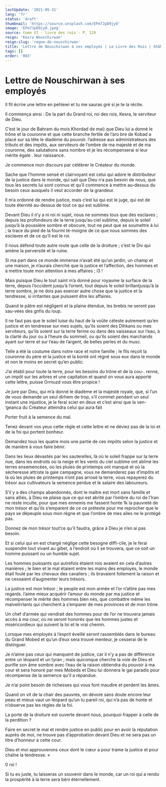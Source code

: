 ```yaml
---
lastUpdate: '2021-05-31'
lang: 'fr'
status: 'draft'
thumbnail: 'https://source.unsplash.com/EFm7JpD9jy8'
image: 'EFm7JpD9jy8.jpeg'
source: tome VI - livre des rois - P. 129
reign: 'Kesra Nouschirwan'
reign-slug: 'regne-de-nouschirwan'
title: 'Lettre de Nouschirwan à ses employés | Le Livre des Rois | Shâhnâmeh'
tags: []
order: '003'
---
```


<!-- LTeX: language=fr -->

# Lettre de Nouschirwan à ses employés

Il fit écrire une lettre en pehlewi et tu me sauras gré si je te la récite.

Il commença ainsi : De la part du Grand roi, roi des rois, Kesra, le serviteur de Dieu.

C’est le jour de Bahram du mois Khordad de mai) que Dieu lui a donné le trône et la couronne et que cette branche fertile de l’aro bre de Kobad a placé sur sa tête le diadème du pouvoir. l’adresse aux administrateurs des tributs et des impôts, aux serviteurs de l’ombre de ma majesté et de ma couronne, des salutations sans nombre et je les récompenserai si leur mérite égale
. leur naissance.

Je commence mon discours par célébrer le Créateur du monde.

Sache que l’homme sensé et clairvoyant est celui qui adore le distributeur de la justice dans le monde, qui sait que Dieu n’a pas besoin de nous, que tous les secrets lui sont connus et qu’il commence à mettre au-dessus du besoin ceux auxquels il veut accorder de la grandeur.

Il m’a ordonné de rendre justice, mais c’est lui qui est le juge, qui est de toute éternité au-dessus de tout ce qui est sublime.

Devant Dieu il n’y a ni roi ni sujet, nous ne sommes tous que des esclaves ; depuis les profondeurs de la terre jusqu’au ciel sublime, depuis le soleil jusqu’à la poussière sombre et obscure, tout ne peut que se soumettre à lui ; la trace du pied de la fourmi té-moigne de ce que nous sommes des esclaves et de ce qu’il est le roi.

Il nous défend toute autre route que celle de la droiture ; c’est le Div qui amène la perversité et la ruine.

Si ma part dans ce monde immense n’avait été qu’un jardin, un champ et une maison, je n’aurais cherché que la justice et l’affection, des hommes et à mettre toute mon attention à mes affaires ; l3 !

Mais puisque Dieu le tout saint m’a donné pour royaume la surface de la terre, depuis l’occident jusqu’à l’orient, tout depuis le soleil brillantjusqu’à la terre sombre, je ne dois pas exercer autre chose que la justice et la tendresse, si irritantes que puissent être les affaires.

Quand le pâtre est négligent et la plaine étendue, les brebis ne seront pas sau-vées des gnfis du loup.

Il ne faut pas que le soleil luise du haut de la voûte céleste autrement qu’en justice et en tendresse sur mes sujets, qu’ils soient des Dihkans ou mes serviteurs, qu’ils soient sur la terre ferme ou dans des vaisseaux sur l’eau, à la clarté du jour ou à l’heure du sommeil, ou qu’ils soient des marchands ayant sur terre et sur l’eau de l’argent, de belles perles et du musc.

Telle a été la coutume dans notre race et notre famille ; le fils reçoit la couronne du père et la justice et la bonté ont régné sous eux dans le monde et non le moins en secret qu’en public.

J’ai établi pour toute la terre, pour les besoins du trône et de la cou-. renne, un impôt sur les arbres et une capitation et quand on vous aura apporté cette lettre, puisse Ormuzd vous être propice !

Je jure par Dieu, qui m’a donné le diadème et la majesté royale, que, si l’un de vous demande un seul dirhem de trop, s’il commet pendant un seul instant une injustice, je le ferai scier en deux et c’est ainsi que la ven-
’geanca du Créateur atteindra celui qui aura fait

Porter fruit à la semence du mal.

Tenez devant vos yeux cette règle et cette lettre et ne déviez pas de la loi et de la foi qui portent bonheur.

Demandez tous les quatre mois une partie de ces impôts selon la justice et de manière à vous faire bénir.

Dans les lieux dévastés par les sauterelles, là où le soleil frappe sur la terre nue, dans les endroits où la neige et les vents du ciel sublime ont abîmé les terres ensemencées, où les pluies de printemps ont manqué et où la sécheresse attriste la gaie campagne, vous ne demanderez pas d’impôts et là où
les pluies de printemps n’ont pas arrosé la terre, vous repayerez du trésor aux cultivateurs la semence perdue et le salaire des laboureurs.

S’il y a des champs abandonnés, dont le maître est mort sans famille et sans alliés, à Dieu ne plaise que ce qui est abrité par l’ombre du roi de l’Iran ne reste inculte, pour que mes ennemis me fassent honte 1k la pauvreté de mon trésor et qu’ils s’emparent de ce ce prétexte pour me reprocher que le pays se dépeuple sous mon règne et que l’ombre de mes ailes ne le protégé pas.

Donnez de mon trésor tout’ce qu’il faudra, grâce à Dieu je n’en ai pas besoin.

Et si celui qui en est chargé néglige cette besogne diffi-cile, je le ferai suspendre tout vivant au gibet, à l’endroit où il se trouvera, que ce soit un homme puissant ou un humble sujet.

Les hommes puissants qui autrefois étaient rois avaient en cela d’autres manières ; le bien et le mal étaient entre les mains des employés, le monde était foulé par les chevaux des cavaliers ; ils bravaient follement la raison et ne cessaient d’augmenter leurs trésors.

La justice est mon trésor ; le peuple est mon armée et l’or n’attire pas mes regards. l’aime mieux acquérir l’amour du monde par ma justice et récompenser le mérite des hommes bien nés, que combattre même les malveilrrlanls qui cherchent à s’emparer de mes provinces et de mon trône.

Un chef d’armée qui vendrait des hommes pour de l’or ne trouvera jamais accès à ma cour, où ne seront honorés que les hommes justes et miséricordieux qui suivent la loi et le vrai chemin.

Lorsque mes employés à l’esprit éveillé seront rassemblés dans le bureau du Grand Mobed et qu’un d’eux sera trouvé menteur, je cesserai de le distinguer.

Je n’aime pas ceux qui manquent de justice, car il n’y a pas de différence entre un léopard et un tyran ; mais quiconque cherche la voie de Dieu et purifie son âme sombre avec l’eau de la raison obtiendra du pouvoir à ma cour et sera honoré par mes Mobeds et Dieu lui donnera le gai paradis pour récompense de la semence qu’il a répandue.

Je n’ai point besoin de richesses qui vous font maudire et perdent les âmes.

Quand on vit de la chair des pauvres, on dévore sans doute encore leur peau et mieux vaut un léopard qu’un tu
pareil roi, qui n’a pas de honte et n’observe pas les règles de la foi.

La porte de la droiture est ouverte devant nous, pourquoi frapper à celle de la perdition ?

Faire en secret le mal et rendre justice en public pour en avoir la réputation auprès de moi, ne trouve pas d’approbation devant Dieu et ne sera pas un titre d’honneur à cette cour.

Dieu et moi approuverons ceux dont le cœur a pour trame la justice et pour chaîne la tendresse. »

0 roi !

Si tu es juste, tu laisseras un souvenir dans le monde, car un roi qui a rendu la prospérité à la terre sera béni éternellement.
